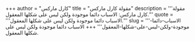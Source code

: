 +++
author = "كارل ماركس"
title = "مقولة كارل ماركس"
description = '''مقولة كارل ماركس: الاسباب دائما موجودة ولكن ليس على شكلها المعقول.'''
quote = '''الاسباب دائما موجودة ولكن ليس على شكلها المعقول.'''
slug = '''الاسباب-دائما-موجودة-ولكن-ليس-على-شكلها-المعقول'''
+++
الاسباب دائما موجودة ولكن ليس على شكلها المعقول.
